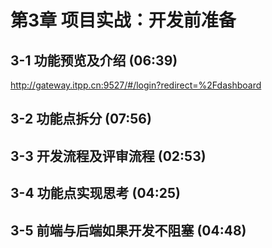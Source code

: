 # 第3章 项目实战：开发前准备

## 3-1 功能预览及介绍 (06:39)

http://gateway.itpp.cn:9527/#/login?redirect=%2Fdashboard



## 3-2 功能点拆分 (07:56)

## 3-3 开发流程及评审流程 (02:53)

## 3-4 功能点实现思考 (04:25)

## 3-5 前端与后端如果开发不阻塞 (04:48)
